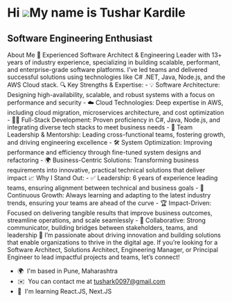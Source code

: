 Hi ![](https://user-images.githubusercontent.com/18350557/176309783-0785949b-9127-417c-8b55-ab5a4333674e.gif)My name is Tushar Kardile
======================================================================================================================================

Software Engineering Enthusiast
-------------------------------

About Me 🚀 Experienced Software Architect & Engineering Leader with 13+ years of industry experience, specializing in building scalable, performant, and enterprise-grade software platforms. I’ve led teams and delivered successful solutions using technologies like C# .NET, Java, Node.js, and the AWS Cloud stack. 🔍 Key Strengths & Expertise: - 💡 Software Architecture: Designing high-availability, scalable, and robust systems with a focus on performance and security - ☁️ Cloud Technologies: Deep expertise in AWS, including cloud migration, microservices architecture, and cost optimization - 👨‍💻 Full-Stack Development: Proven proficiency in C#, Java, Node.js, and integrating diverse tech stacks to meet business needs - 🤝 Team Leadership & Mentorship: Leading cross-functional teams, fostering growth, and driving engineering excellence - 🛠 System Optimization: Improving performance and efficiency through fine-tuned system designs and refactoring - 🌍 Business-Centric Solutions: Transforming business requirements into innovative, practical technical solutions that deliver impact 📈 Why I Stand Out: - ✅ Leadership: 6 years of experience leading teams, ensuring alignment between technical and business goals - 🌱 Continuous Growth: Always learning and adapting to the latest industry trends, ensuring your teams are ahead of the curve - 🏆 Impact-Driven: Focused on delivering tangible results that improve business outcomes, streamline operations, and scale seamlessly - 💬 Collaborative: Strong communicator, building bridges between stakeholders, teams, and leadership 💼 I’m passionate about driving innovation and building solutions that enable organizations to thrive in the digital age. If you’re looking for a Software Architect, Solutions Architect, Engineering Manager, or Principal Engineer to lead impactful projects and teams, let’s connect!

* 🌍  I'm based in Pune, Maharashtra
* ✉️  You can contact me at [tushark0097@gmail.com](mailto:tushark0097@gmail.com)
* 🧠  I'm learning React.JS, Next.JS
